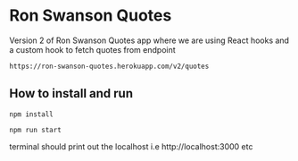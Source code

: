 # Ron Swanson Quotes

Version 2 of Ron Swanson Quotes app where we are using React hooks and a custom hook to fetch quotes from endpoint

`https://ron-swanson-quotes.herokuapp.com/v2/quotes`


## How to install and run 

`npm install`

`npm run start`

terminal should print out the localhost i.e  http://localhost:3000 etc


